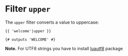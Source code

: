 Filter `upper`
==============

<!-- {% raw %} -->

The `upper` filter converts a value to uppercase:

```twig
{{ 'welcome'|upper }}

{# outputs 'WELCOME' #}
```

**Note.** For UTF8 strings you have to install [luautf8](https://luarocks.org/modules/dannote/utf8) package

<!-- {% endraw %} -->